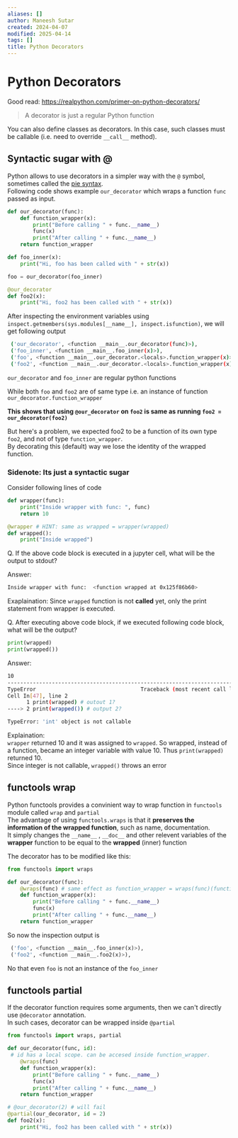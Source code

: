 ```yaml
---
aliases: []
author: Maneesh Sutar
created: 2024-04-07
modified: 2025-04-14
tags: []
title: Python Decorators
---
```


# Python Decorators

Good read: <https://realpython.com/primer-on-python-decorators/>

 > 
 > A decorator is just a regular Python function

You can also define classes as decorators. In this case, such classes must be callable (i.e. need to override `__call__` method).

## Syntactic sugar with @

Python allows to use decorators in a simpler way with the `@` symbol, sometimes called the [pie syntax](https://www.python.org/dev/peps/pep-0318/#background).  
Following code shows example `our_decorator` which wraps a function `func` passed as input.

````python
def our_decorator(func):
    def function_wrapper(x):
        print("Before calling " + func.__name__)
        func(x)
        print("After calling " + func.__name__)
    return function_wrapper

def foo_inner(x):
    print("Hi, foo has been called with " + str(x))

foo = our_decorator(foo_inner)

@our_decorator
def foo2(x):
    print("Hi, foo2 has been called with " + str(x))
````

After inspecting the environment variables using `inspect.getmembers(sys.modules[__name__], inspect.isfunction)`, we will get following output

````bash
 ('our_decorator', <function __main__.our_decorator(func)>),
 ('foo_inner', <function __main__.foo_inner(x)>),
 ('foo', <function __main__.our_decorator.<locals>.function_wrapper(x)>),
 ('foo2', <function __main__.our_decorator.<locals>.function_wrapper(x)>),
````

`our_decorator` and  `foo_inner` are regular python functions

While both `foo` and `foo2` are of same type i.e. an instance of function  `our_decorator.function_wrapper`

**This shows that using `@our_decorator` on `foo2` is same as running `foo2 = our_decorator(foo2)`**

But here's a problem, we expected foo2 to be a function of its own type `foo2`, and not of type `function_wrapper`.  
By decorating this (default) way we lose the identity of the wrapped function.

### Sidenote: Its just a syntactic sugar

Consider following lines of code

````python
def wrapper(func):
    print("Inside wrapper with func: ", func)
    return 10 

@wrapper # HINT: same as wrapped = wrapper(wrapped)
def wrapped():
    print("Inside wrapped")
````

Q. If the above code block is executed in a jupyter cell, what will be the output to stdout?

Answer:

````bash
Inside wrapper with func:  <function wrapped at 0x125f86b60>
````

Exaplaination: Since `wrapped` function is not **called** yet, only the print statement from wrapper is executed.

Q. After executing above code block, if we executed following code block, what will be the output?

````python
print(wrapped) 
print(wrapped())
````

Answer:

````bash
10
---------------------------------------------------------------------------
TypeError                                 Traceback (most recent call last)
Cell In[47], line 2
      1 print(wrapped) # outout 1?  
----> 2 print(wrapped()) # output 2? 

TypeError: 'int' object is not callable
````

Explaination:  
`wrapper` returned 10 and it was assigned to `wrapped`. So wrapped, instead of a function, became an integer variable with value 10. Thus `print(wrapped)` returned 10.  
Since integer is not callable, `wrapped()` throws an error

## functools wrap

Python functools provides a convinient way to wrap function in `functools` module called `wrap` and `partial`  
The advantage of using `functools.wraps` is that it **preserves the information of the wrapped function**, such as name, documentation.  
It simply changes the `__name__` , `__doc__` and other relevent variables of the **wrapper** function to be equal to the **wrapped** (inner) function

The decorator has to be modified like this:

````python
from functools import wraps

def our_decorator(func):
    @wraps(func) # same effect as function_wrapper = wraps(func)(function_wrapper)
    def function_wrapper(x):
        print("Before calling " + func.__name__)
        func(x)
        print("After calling " + func.__name__)
    return function_wrapper 
````

So now the inspection output is

````python
 ('foo', <function __main__.foo_inner(x)>),
 ('foo2', <function __main__.foo2(x)>),
````

No that even `foo` is not an instance of the `foo_inner`

## functools partial

If the decorator function requires some arguments, then we can't directly use `@decorator` annotation.  
In such cases, decorator can be wrapped inside `@partial`

````python
from functools import wraps, partial

def our_decorator(func, id):
 # id has a local scope. can be accesed inside function_wrapper.
    @wraps(func)
    def function_wrapper(x):
        print("Before calling " + func.__name__)
        func(x)
        print("After calling " + func.__name__)
    return function_wrapper

# @our_decorator(2) # will fail
@partial(our_decorator, id = 2)
def foo2(x):
    print("Hi, foo2 has been called with " + str(x))
````
